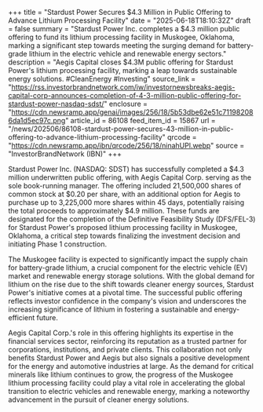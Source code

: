 +++
title = "Stardust Power Secures $4.3 Million in Public Offering to Advance Lithium Processing Facility"
date = "2025-06-18T18:10:32Z"
draft = false
summary = "Stardust Power Inc. completes a $4.3 million public offering to fund its lithium processing facility in Muskogee, Oklahoma, marking a significant step towards meeting the surging demand for battery-grade lithium in the electric vehicle and renewable energy sectors."
description = "Aegis Capital closes $4.3M public offering for Stardust Power's lithium processing facility, marking a leap towards sustainable energy solutions. #CleanEnergy #Investing"
source_link = "https://rss.investorbrandnetwork.com/iw/investornewsbreaks-aegis-capital-corp-announces-completion-of-4-3-million-public-offering-for-stardust-power-nasdaq-sdst/"
enclosure = "https://cdn.newsramp.app/genai/images/256/18/5b53dbe62e51c711982086da1d5ec97c.png"
article_id = 86108
feed_item_id = 15867
url = "/news/202506/86108-stardust-power-secures-43-million-in-public-offering-to-advance-lithium-processing-facility"
qrcode = "https://cdn.newsramp.app/ibn/qrcode/256/18/ninahUPl.webp"
source = "InvestorBrandNetwork (IBN)"
+++

<p>Stardust Power Inc. (NASDAQ: SDST) has successfully completed a $4.3 million underwritten public offering, with Aegis Capital Corp. serving as the sole book-running manager. The offering included 21,500,000 shares of common stock at $0.20 per share, with an additional option for Aegis to purchase up to 3,225,000 more shares within 45 days, potentially raising the total proceeds to approximately $4.9 million. These funds are designated for the completion of the Definitive Feasibility Study (DFS/FEL-3) for Stardust Power's proposed lithium processing facility in Muskogee, Oklahoma, a critical step towards finalizing the investment decision and initiating Phase 1 construction.</p><p>The Muskogee facility is expected to significantly impact the supply chain for battery-grade lithium, a crucial component for the electric vehicle (EV) market and renewable energy storage solutions. With the global demand for lithium on the rise due to the shift towards cleaner energy sources, Stardust Power's initiative comes at a pivotal time. The successful public offering reflects investor confidence in the company's vision and underscores the increasing significance of lithium in fostering a sustainable and energy-efficient future.</p><p>Aegis Capital Corp.'s role in this offering highlights its expertise in the financial services sector, reinforcing its reputation as a trusted partner for corporations, institutions, and private clients. This collaboration not only benefits Stardust Power and Aegis but also signals a positive development for the energy and automotive industries at large. As the demand for critical minerals like lithium continues to grow, the progress of the Muskogee lithium processing facility could play a vital role in accelerating the global transition to electric vehicles and renewable energy, marking a noteworthy advancement in the pursuit of cleaner energy solutions.</p>